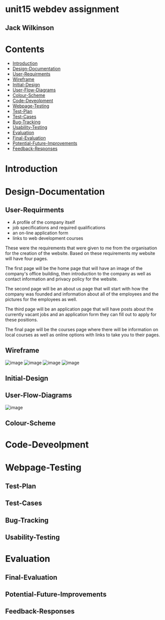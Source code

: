# unit15 webdev assignment
## Jack Wilkinson

# Contents
- [Introduction](#Introduction)
- [Design-Documentation](#Design-Documentation)
- [User-Requirments](#User-Requirments)
- [Wireframe](#Wireframe)
- [Initial-Design](#Initial-Design)
- [User-Flow-Diagrams](#User-Flow-Diagrams)
- [Colour-Scheme](#Colour-Scheme)
- [Code-Deveolpment](#Code-Deveolpment)
- [Webpage-Testing](#Webpage-Testing)
- [Test-Plan](#Test-Plan)
- [Test-Cases](#Test-Cases)
- [Bug-Tracking](#Bug-Tracking)
- [Usability-Testing](#Userbility-Testing)
- [Evaluation](#Evaluation)
- [Final-Evaluation](#Final-Evaluation)
- [Potential-Future-Improvements](#Potential-Future-Improvements)
- [Feedback-Responses](#Feedback-Responses)

# Introduction
# Design-Documentation
## User-Requirments

- A profile of the company itself
- job specifications and required qualifications
- an on-line application form
- links to web development courses

These were the requirements that were given to me from the organisation for the creation of the website. Based on these requirements my website will have four pages. 

The first page will be the home page that will have an image of the company's office building, then introduction to the company as well as contact information and privacy policy for the website. 

The second page will be an about us page that will start with how the company was founded and information about all of the employees and the pictures for the employees as well.

The third page will be an application page that will have posts about the currently vacant jobs and an application form they can fill out to apply for these positions. 

 The final page will be the courses page where there will be information on local courses as well as online options with links to take you to their pages.


## Wireframe
![image](https://github.com/user-attachments/assets/db8e477e-66a2-43b3-b353-d7282ea00378)
![image](https://github.com/user-attachments/assets/7c51936e-57af-4eb6-abfd-2f50c4d51512)
![image](https://github.com/user-attachments/assets/a97e4277-235b-4eb5-849f-5970fa03386a)
![image](https://github.com/user-attachments/assets/8e5c908e-bb75-4455-a895-f20ac1f80be5)


## Initial-Design 
## User-Flow-Diagrams
![image](https://github.com/user-attachments/assets/a122bff5-5da2-47c1-8688-e7d72564de94)


## Colour-Scheme
# Code-Deveolpment
# Webpage-Testing
## Test-Plan
## Test-Cases
## Bug-Tracking
## Usability-Testing
# Evaluation 
## Final-Evaluation
## Potential-Future-Improvements 
## Feedback-Responses

